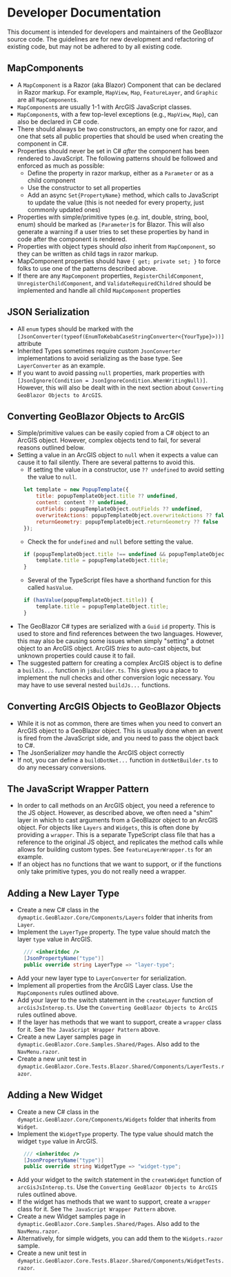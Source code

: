 ﻿# Developer Documentation
This document is intended for developers and maintainers of the GeoBlazor source code. The guidelines are for new 
development and refactoring of existing code, but may not be adhered to by all existing code.

## MapComponents
- A `MapComponent` is a Razor (aka Blazor) Component that can be declared in Razor markup. For example, `MapView`, 
  `Map`, `FeatureLayer`, and `Graphic` are all `MapComponent`s.
- `MapComponent`s are usually 1-1 with ArcGIS JavaScript classes.
- `MapComponent`s, with a few top-level exceptions (e.g., `MapView`, `Map`), can also be declared in C# code.
- There should always be two constructors, an empty one for razor, and one that sets all public properties that should be used
  when creating the component in C#.
- Properties should never be set in C# _after_ the component has been rendered to JavaScript.
  The following patterns should be followed and enforced as much as possible:
  - Define the property in razor markup, either as a `Parameter` or as a child component
  - Use the constructor to set all properties
  - Add an async `Set{PropertyName}` method, which calls to JavaScript to update the value (this is not needed for every property, just commonly updated ones)
- Properties with simple/primitive types (e.g. int, double, string, bool, enum) should be marked as `[Parameter]`s for Blazor. 
  This will also generate a warning if a user tries to set these properties by hand in code after the component is rendered.
- Properties with object types should *also* inherit from `MapComponent`, so they can be written as child tags in razor markup.
- MapComponent properties should have `{ get; private set; }` to force folks to use one of the patterns described above.
- If there are any `MapComponent` properties, `RegisterChildComponent`, `UnregisterChildComponent`, and 
  `ValidateRequiredChildred` should be implemented and handle all child `MapComponent` properties

## JSON Serialization
- All `enum` types should be marked with the `[JsonConverter(typeof(EnumToKebabCaseStringConverter<{YourType}>))]` attribute
- Inherited Types sometimes require custom `JsonConverter` implementations to avoid serializing as the base type. See `LayerConverter` as an example.
- If you want to avoid passing `null` properties, mark properties with `[JsonIgnore(Condition = JsonIgnoreCondition.WhenWritingNull)]`.
  However, this will also be dealt with in the next section about `Converting GeoBlazor Objects to ArcGIS`.

## Converting GeoBlazor Objects to ArcGIS
- Simple/primitive values can be easily copied from a C# object to an ArcGIS object. However, complex objects tend to fail, for several reasons outlined below.
- Setting a value in an ArcGIS object to `null` when it expects a value can cause it to fail silently. There are several patterns to avoid this.
  - If setting the value in a constructor, use `?? undefined` to avoid setting the value to `null`.
  ```js
    let template = new PopupTemplate({
        title: popupTemplateObject.title ?? undefined,
        content: content ?? undefined,
        outFields: popupTemplateObject.outFields ?? undefined,
        overwriteActions: popupTemplateObject.overwriteActions ?? false,
        returnGeometry: popupTemplateObject.returnGeometry ?? false
    });
  ```
  - Check the for `undefined` and `null` before setting the value.
  ```js
    if (popupTemplateObject.title !== undefined && popupTemplateObject.title !== null) {
        template.title = popupTemplateObject.title;
    }
  ```
  - Several of the TypeScript files have a shorthand function for this called `hasValue`.
  ```js
    if (hasValue(popupTemplateObject.title)) {
        template.title = popupTemplateObject.title;
    }
  ```
- The GeoBlazor C# types are serialized with a `Guid` `id` property. This is used to store and find references between
  the two languages. However, this may also be causing some issues when simply "setting" a dotnet object to an ArcGIS object.
  ArcGIS _tries_ to auto-cast objects, but unknown properties could cause it to fail.
- The suggested pattern for creating a complex ArcGIS object is to define a `buildJs...` function in `jsBuilder.ts`. This
  gives you a place to implement the null checks and other conversion logic necessary. You may have to use several nested `buildJs...` functions.

## Converting ArcGIS Objects to GeoBlazor Objects
- While it is not as common, there are times when you need to convert an ArcGIS object to a GeoBlazor object. This is usually
  done when an event is fired from the JavaScript side, and you need to pass the object back to C#.
- The JsonSerializer _may_ handle the ArcGIS object correctly
- If not, you can define a `buildDotNet...` function in `dotNetBuilder.ts` to do any necessary conversions.

## The JavaScript Wrapper Pattern
- In order to call methods on an ArcGIS object, you need a reference to the JS object. However, as described above, we
  often need a "shim" layer in which to cast arguments from a GeoBlazor object to an ArcGIS object. For objects like `Layers`
  and `Widgets`, this is often done by providing a `wrapper`. This is a separate TypeScript class file that has a reference
  to the original JS object, and replicates the method calls while allows for building custom types. See `featureLayerWrapper.ts` for an example.
- If an object has no functions that we want to support, or if the functions only take primitive types, you do not really need a wrapper.

## Adding a New Layer Type
- Create a new C# class in the `dymaptic.GeoBlazor.Core/Components/Layers` folder that inherits from `Layer`.
- Implement the `LayerType` property. The type value should match the layer `type` value in ArcGIS.
  ```csharp
    /// <inheritdoc />
    [JsonPropertyName("type")]
    public override string LayerType => "layer-type";
  ```
- Add your new layer type to `LayerConverter` for serialization.
- Implement all properties from the ArcGIS Layer class. Use the `MapComponents` rules outlined above.
- Add your layer to the switch statement in the `createLayer` function of `arcGisJsInterop.ts`. Use the `Converting GeoBlazor Objects to ArcGIS` rules outlined above.
- If the layer has methods that we want to support, create a `wrapper` class for it. See `The JavaScript Wrapper Pattern` above.
- Create a new Layer samples page in `dymaptic.GeoBlazor.Core.Samples.Shared/Pages`. Also add to the `NavMenu.razor`.
- Create a new unit test in `dymaptic.GeoBlazor.Core.Tests.Blazor.Shared/Components/LayerTests.razor`.

## Adding a New Widget
- Create a new C# class in the `dymaptic.GeoBlazor.Core/Components/Widgets` folder that inherits from `Widget`.
- Implement the `WidgetType` property. The type value should match the widget `type` value in ArcGIS.
  ```csharp
    /// <inheritdoc />
    [JsonPropertyName("type")]
    public override string WidgetType => "widget-type";
  ```
- Add your widget to the switch statement in the `createWidget` function of `arcGisJsInterop.ts`. Use the `Converting GeoBlazor Objects to ArcGIS` rules outlined above.
- If the widget has methods that we want to support, create a `wrapper` class for it. See `The JavaScript Wrapper Pattern` above.
- Create a new Widget samples page in `dymaptic.GeoBlazor.Core.Samples.Shared/Pages`. Also add to the `NavMenu.razor`.
- Alternatively, for simple widgets, you can add them to the `Widgets.razor` sample.
- Create a new unit test in `dymaptic.GeoBlazor.Core.Tests.Blazor.Shared/Components/WidgetTests.razor`.